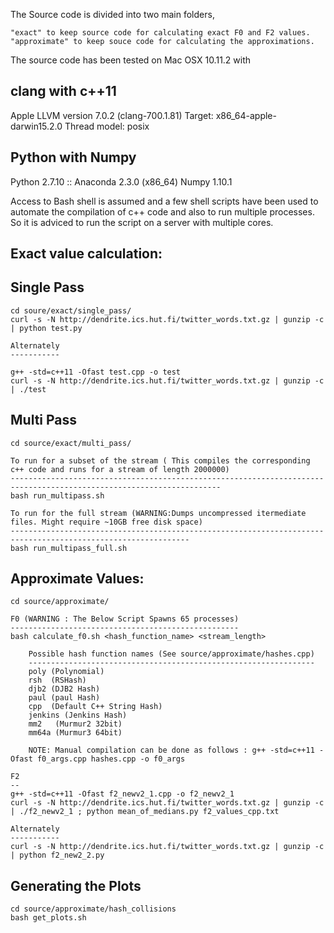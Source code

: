 The Source code is divided into two main folders, 

    "exact" to keep source code for calculating exact F0 and F2 values.
    "approximate" to keep souce code for calculating the approximations.

The source code has been tested on Mac OSX 10.11.2 with 

clang with c++11
----------------
Apple LLVM version 7.0.2 (clang-700.1.81)
Target: x86_64-apple-darwin15.2.0
Thread model: posix

Python with Numpy
-----------------
Python 2.7.10 :: Anaconda 2.3.0 (x86_64)
Numpy 1.10.1

Access to Bash shell is assumed and a few shell scripts have been used to 
automate the compilation of c++ code and also to run multiple processes. 
So it is adviced to run the script on a server with multiple cores.

Exact value calculation:
------------------------
Single Pass
-----------
    cd soure/exact/single_pass/
    curl -s -N http://dendrite.ics.hut.fi/twitter_words.txt.gz | gunzip -c | python test.py
    
    Alternately
    -----------
    
    g++ -std=c++11 -Ofast test.cpp -o test
    curl -s -N http://dendrite.ics.hut.fi/twitter_words.txt.gz | gunzip -c | ./test

Multi Pass
----------
    cd source/exact/multi_pass/
    
    To run for a subset of the stream ( This compiles the corresponding c++ code and runs for a stream of length 2000000)
    ---------------------------------------------------------------------------------------------------------------------
    bash run_multipass.sh

    To run for the full stream (WARNING:Dumps uncompressed itermediate files. Might require ~10GB free disk space)
    --------------------------------------------------------------------------------------------------------------
    bash run_multipass_full.sh

Approximate Values:
-------------------
    cd source/approximate/
    
    F0 (WARNING : The Below Script Spawns 65 processes)
    ---------------------------------------------------
    bash calculate_f0.sh <hash_function_name> <stream_length>
    
        Possible hash function names (See source/approximate/hashes.cpp) 
        ----------------------------------------------------------------
        poly (Polynomial)
        rsh  (RSHash)
        djb2 (DJB2 Hash)
        paul (paul Hash)
        cpp  (Default C++ String Hash)
        jenkins (Jenkins Hash)
        mm2   (Murmur2 32bit)
        mm64a (Murmur3 64bit)
        
        NOTE: Manual compilation can be done as follows : g++ -std=c++11 -Ofast f0_args.cpp hashes.cpp -o f0_args

    F2
    --
    g++ -std=c++11 -Ofast f2_newv2_1.cpp -o f2_newv2_1
    curl -s -N http://dendrite.ics.hut.fi/twitter_words.txt.gz | gunzip -c | ./f2_newv2_1 ; python mean_of_medians.py f2_values_cpp.txt

    Alternately
    -----------
    curl -s -N http://dendrite.ics.hut.fi/twitter_words.txt.gz | gunzip -c | python f2_new2_2.py

Generating the Plots
--------------------
    cd source/approximate/hash_collisions
    bash get_plots.sh
